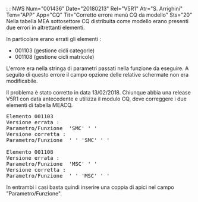  :  : NWS Num="001436" Date="20180213" Rel="V5R1" Atr="S. Arrighini" Tem="APP" App="CQ" Tit="Corretto errore menù CQ da modello" Sts="20"
Nella tabella MEA sottosettore CQ distribuita come modello erano presenti due errori in altrettanti
elementi.

In particolare erano errati gli elementi : 
-  001103 (gestione cicli categorie)
-  001108 (gestione cicli matricole)

L'errore era nella stringa di parametri passati nella funzione da eseguire.
A seguito di questo errore il campo opzione delle relative schermate non era modificabile.

Il problema è stato corretto in data 13/02/2018. Chiunque abbia una release V5R1 con data antecedente e utilizza il modulo CQ, deve correggere i due elementi di tabella MEACQ.

<pre>
Elemento 001103
Versione errata : 
Parametro/Funzione  'SMC' ' '
Versione corretta : 
Parametro/Funzione  ' ' 'SMC' ' '

Elemento 001108
Versione errata : 
Parametro/Funzione  'MSC' ' '
Versione corretta : 
Parametro/Funzione  ' ' 'MSC' ' '
</pre>

In entrambi i casi basta quindi inserire una coppia di apici nel campo "Parametro/Funzione".
